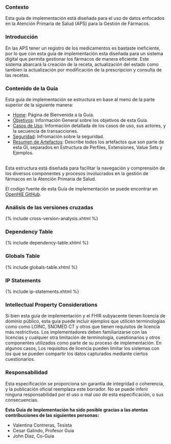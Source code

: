 ### Contexto
Esta guía de implementación está diseñada para el uso de datos enfocados en la Atención Primaria de Salud (APS) para la Gestión de Fármacos.
<br>

### Introducción

En las APS tener un registro de los medicamentos es bastaste ineficiente, por lo que con esta guía de implementación esta diseñada para un sistema digital que permita gestionar los fármacos de manera eficiente. Este sistema abarcará la creación de la receta, actualización del estado como tambien la actualización por modificación de la prescripcion y consulta de las recetas.

### Contenido de la Guía
Esta guía de implementación se estructura en base al menú de la parte superior de la siguiente manera:
<br>

* [Home](index.html): Página de Bienvenida a la Guía.
* [Objetivos](Objetivos.html): Información General sobre los objetivos de esta Guía.
* [Casos de Uso](CasosDeUsos.html): Información detallada de los casos de uso, sus actores, y la secuencia de transacciones.
* [Seguridad](Seguridad.html): Infromación sobre la seguridad.
* [Resumen de Artefactos](artifacts.html): Describe todos los artefactos que son parte de esta GI, separados en Estructura de Perfiles, Extensiones, Value Sets y Ejemplos.
<br>
Esta estructura está diseñada para facilitar la navegación y comprensión de los diversos componentes y procesos involucrados en la gestión de fármacos en la Atención Primaria de Salud.


<p>El codigo fuente de esta Guía de implementación se puede encontrar en <a href="https://github.com/openhie/Training-Solution-1">OpenHIE GitHub</a>.</p>

  <h3>Análisis de las versiones cruzadas</h3> <a name="cross-version-analysis"></a>
  <div>
    {% include cross-version-analysis.xhtml %}
  </div>

  <h3>Dependency Table</h3> <a name="dependency-table"></a>
  <div>
    {% include dependency-table.xhtml %}
  </div>

  <h3>Globals Table</h3> <a name="globals-table"></a>
  <div>
    {% include globals-table.xhtml %}
  </div>

  <h3>IP Statements</h3> <a name="ip-statements"></a>
  <div>
   {% include ip-statements.xhtml %}
  </div>

  <h3>Intellectual Property Considerations</h3>  <a name="ip"> </a>
  <p>
    Si bien esta guía de implementación y el FHIR subyacente tienen licencia de dominio público, esta guía puede incluir ejemplos que utilicen terminologías como 
    como LOINC, SNOMED CT y otros que tienen requisitos de licencia más restrictivos. Los implementadores deben familiarizarse con las licencias y 
    cualquier otra limitación de terminología, cuestionarios y otros componentes utilizados como parte de su proceso de implementación. En algunos casos, 
    Los requisitos de licencia pueden limitar los sistemas con los que se pueden compartir los datos capturados mediante ciertos cuestionarios.
  </p>

  <h3>Responsabilidad</h3>  <a name="responsabilidad"> </a>
  <p>
    Esta especificación se proporciona sin garantía de integridad o coherencia, y la publicación oficial reemplaza este borrador.
    No se puede inferir ninguna responsabilidad por el uso o mal uso de esta especificación, o sus consecuencias.
  </p>
  
</div>

**Esta Guía de Implementación ha sido posible gracias a las atentas contribuciones de las siguientes personas:**
<br>
* Valentina Contreras, Tesista
* Cesar Galindo, Profesor Guia
* John Diaz, Co-Guia